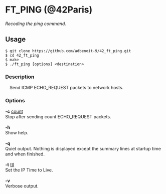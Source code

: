 # FT_PING (@42Paris)
*Recoding the ping command.*

## Usage

```
$ git clone https://github.com/adbenoit-9/42_ft_ping.git
$ cd 42_ft_ping
$ make
$ ./ft_ping [options] <destination>
```

### Description

<p style="margin: 0px; margin-top: 1em; margin-bottom: 1.5em;margin-left: 1em">
    Send ICMP ECHO_REQUEST packets to network hosts.
</p>

### Options

<p style="margin-top: 1em;">
    <strong>-c</strong> <ins>count</ins><br>
    Stop after sending count ECHO_REQUEST packets.<br><br>
    <strong>-h</strong><br>
    Show help.<br><br>
    <strong>-q</strong><br>
    Quiet output. Nothing is displayed except the summary lines at startup time and when finished.<br><br>
    <strong>-t</strong> <ins>ttl</ins><br>
    Set the IP Time to Live.<br><br>
    <strong>-v</strong><br>
    Verbose output.<br><br>
</p>

